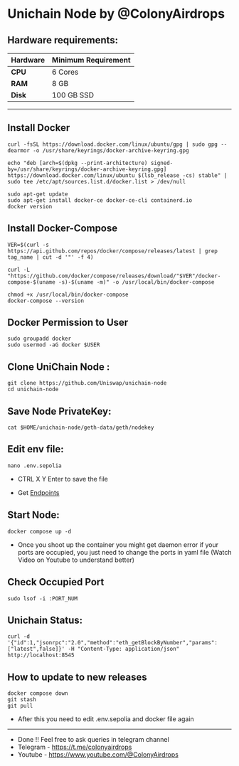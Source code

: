 # Unichain Node by @ColonyAirdrops

## Hardware requirements:

| **Hardware** | **Minimum Requirement** |
|--------------|-------------------------|
| **CPU**      | 6 Cores                 |
| **RAM**      | 8 GB                    | 
| **Disk**     | 100  GB  SSD            |

---

## Install Docker

```
curl -fsSL https://download.docker.com/linux/ubuntu/gpg | sudo gpg --dearmor -o /usr/share/keyrings/docker-archive-keyring.gpg

echo "deb [arch=$(dpkg --print-architecture) signed-by=/usr/share/keyrings/docker-archive-keyring.gpg] https://download.docker.com/linux/ubuntu $(lsb_release -cs) stable" | sudo tee /etc/apt/sources.list.d/docker.list > /dev/null

sudo apt-get update
sudo apt-get install docker-ce docker-ce-cli containerd.io
docker version
```
## Install Docker-Compose
```
VER=$(curl -s https://api.github.com/repos/docker/compose/releases/latest | grep tag_name | cut -d '"' -f 4)

curl -L "https://github.com/docker/compose/releases/download/"$VER"/docker-compose-$(uname -s)-$(uname -m)" -o /usr/local/bin/docker-compose

chmod +x /usr/local/bin/docker-compose
docker-compose --version
```

## Docker Permission to User

```
sudo groupadd docker
sudo usermod -aG docker $USER
```

## Clone UniChain Node :
```
git clone https://github.com/Uniswap/unichain-node
cd unichain-node
```
## Save Node PrivateKey:
```
cat $HOME/unichain-node/geth-data/geth/nodekey
```
## Edit env file:
```
nano .env.sepolia
```
- CTRL X Y Enter to save the file

- Get [Endpoints](https://ethereum-sepolia.publicnode.com/)

## Start Node: 
```
docker compose up -d
```
- Once you shoot up the container you might get daemon error if your ports are occupied, you just need to change the ports in yaml file (Watch Video on Youtube to understand better)

## Check Occupied Port
```
sudo lsof -i :PORT_NUM
```

## Unichain Status:
```
curl -d '{"id":1,"jsonrpc":"2.0","method":"eth_getBlockByNumber","params":["latest",false]}' -H "Content-Type: application/json" http://localhost:8545
```

## How to update to new releases
```
docker compose down
git stash
git pull
```
- After this you need to edit .env.sepolia and docker file again

---

- Done !! Feel free to ask queries in telegram channel
- Telegram - https://t.me/colonyairdrops
- Youtube - https://www.youtube.com/@ColonyAirdrops
